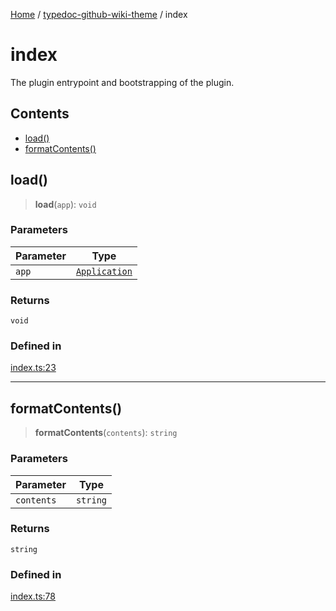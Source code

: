 [Home](../../README.md) / [typedoc-github-wiki-theme](../README.md) / index

# index

The plugin entrypoint and bootstrapping of the plugin.

## Contents

* [load()](#load)
* [formatContents()](#formatcontents)

## load()

> **load**(`app`): `void`

### Parameters

| Parameter | Type                                                              |
| --------- | ----------------------------------------------------------------- |
| `app`     | [`Application`](https://typedoc.org/api/classes/Application.html) |

### Returns

`void`

### Defined in

[index.ts:23](https://github.com/typedoc2md/typedoc-plugin-markdown/blob/7934b23566f374f44fe6de5fd9240ab185bf799f/packages/typedoc-github-wiki-theme/src/index.ts#L23)

***

## formatContents()

> **formatContents**(`contents`): `string`

### Parameters

| Parameter  | Type     |
| ---------- | -------- |
| `contents` | `string` |

### Returns

`string`

### Defined in

[index.ts:78](https://github.com/typedoc2md/typedoc-plugin-markdown/blob/7934b23566f374f44fe6de5fd9240ab185bf799f/packages/typedoc-github-wiki-theme/src/index.ts#L78)
